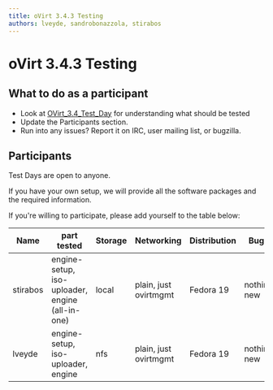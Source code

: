 ```yaml
---
title: oVirt 3.4.3 Testing
authors: lveyde, sandrobonazzola, stirabos
---
```


# oVirt 3.4.3 Testing

## What to do as a participant

*   Look at [OVirt_3.4_Test_Day](/develop/release-management/releases/3.4/test-day/) for understanding what should be tested
*   Update the Participants section.
*   Run into any issues? Report it on IRC, user mailing list, or bugzilla.

## Participants

Test Days are open to anyone.

If you have your own setup, we will provide all the software packages and the required information.

If you're willing to participate, please add yourself to the table below:

| Name     | part tested                                     | Storage | Networking            | Distribution | Bugs        |
|----------|-------------------------------------------------|---------|-----------------------|--------------|-------------|
| stirabos | engine-setup, iso-uploader, engine (all-in-one) | local   | plain, just ovirtmgmt | Fedora 19    | nothing new |
| lveyde   | engine-setup, iso-uploader, engine              | nfs     | plain, just ovirtmgmt | Fedora 19    | nothing new |
